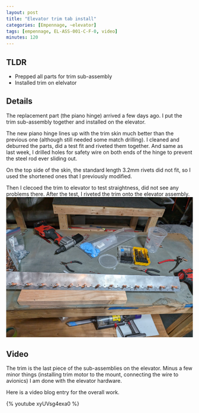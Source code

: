 ```yaml
---
layout: post
title: "Elevator trim tab install"
categories: [Empennage, ~elevator]
tags: [empennage, EL-ASS-001-C-F-0, video]
minutes: 120
---
```


## TLDR

- Prepped all parts for trim sub-assembly
- Installed trim on elelvator

## Details

The replacement part (the piano hinge) arrived a few days ago. I put the trim sub-assembly together and installed on the elevator.

The new piano hinge lines up with the trim skin much better than the previous one (although still needed some match drilling). I cleaned and deburred the parts, did a test fit and riveted them together. And same as last week, I drilled holes for safety wire on both ends of the hinge to prevent the steel rod ever sliding out.

On the top side of the skin, the standard length 3.2mm rivets did not fit, so I used the shortened ones that I previously modified.

Then I clecoed the trim to elevator to test straightness, did not see any problems there. After the test, I riveted the trim onto the elevator assembly.
![trim](/assets/img/20240301/trim.jpg)

## Video

The trim is the last piece of the sub-assemblies on the elevator. Minus a few minor things (installing trim motor to the mount, connecting the wire to avionics) I am done with the elevator hardware.

Here is a video blog entry for the overall work.

{% youtube xyUVsg4exa0 %}
